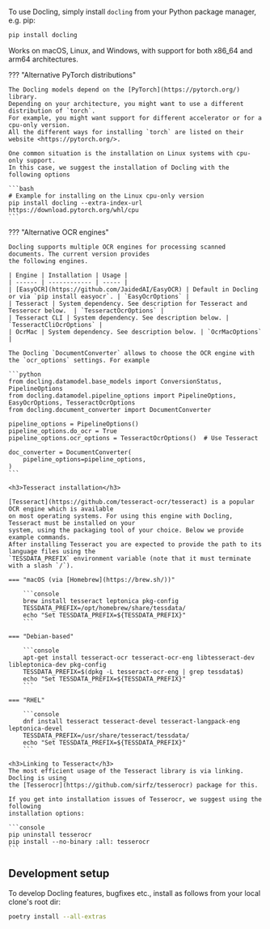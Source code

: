 To use Docling, simply install `docling` from your Python package manager, e.g. pip:
```bash
pip install docling
```

Works on macOS, Linux, and Windows, with support for both x86_64 and arm64 architectures.

??? "Alternative PyTorch distributions"

    The Docling models depend on the [PyTorch](https://pytorch.org/) library.
    Depending on your architecture, you might want to use a different distribution of `torch`.
    For example, you might want support for different accelerator or for a cpu-only version.
    All the different ways for installing `torch` are listed on their website <https://pytorch.org/>.

    One common situation is the installation on Linux systems with cpu-only support.
    In this case, we suggest the installation of Docling with the following options

    ```bash
    # Example for installing on the Linux cpu-only version
    pip install docling --extra-index-url https://download.pytorch.org/whl/cpu
    ```

??? "Alternative OCR engines"

    Docling supports multiple OCR engines for processing scanned documents. The current version provides
    the following engines.

    | Engine | Installation | Usage |
    | ------ | ------------ | ----- |
    | [EasyOCR](https://github.com/JaidedAI/EasyOCR) | Default in Docling or via `pip install easyocr`. | `EasyOcrOptions` |
    | Tesseract | System dependency. See description for Tesseract and Tesserocr below.  | `TesseractOcrOptions` |
    | Tesseract CLI | System dependency. See description below. | `TesseractCliOcrOptions` |
    | OcrMac | System dependency. See description below. | `OcrMacOptions` |

    The Docling `DocumentConverter` allows to choose the OCR engine with the `ocr_options` settings. For example

    ```python
    from docling.datamodel.base_models import ConversionStatus, PipelineOptions
    from docling.datamodel.pipeline_options import PipelineOptions, EasyOcrOptions, TesseractOcrOptions
    from docling.document_converter import DocumentConverter

    pipeline_options = PipelineOptions()
    pipeline_options.do_ocr = True
    pipeline_options.ocr_options = TesseractOcrOptions()  # Use Tesseract

    doc_converter = DocumentConverter(
        pipeline_options=pipeline_options,
    )
    ```

    <h3>Tesseract installation</h3>

    [Tesseract](https://github.com/tesseract-ocr/tesseract) is a popular OCR engine which is available
    on most operating systems. For using this engine with Docling, Tesseract must be installed on your
    system, using the packaging tool of your choice. Below we provide example commands.
    After installing Tesseract you are expected to provide the path to its language files using the
    `TESSDATA_PREFIX` environment variable (note that it must terminate with a slash `/`).

    === "macOS (via [Homebrew](https://brew.sh/))"

        ```console
        brew install tesseract leptonica pkg-config
        TESSDATA_PREFIX=/opt/homebrew/share/tessdata/
        echo "Set TESSDATA_PREFIX=${TESSDATA_PREFIX}"
        ```

    === "Debian-based"

        ```console
        apt-get install tesseract-ocr tesseract-ocr-eng libtesseract-dev libleptonica-dev pkg-config
        TESSDATA_PREFIX=$(dpkg -L tesseract-ocr-eng | grep tessdata$)
        echo "Set TESSDATA_PREFIX=${TESSDATA_PREFIX}"
        ```

    === "RHEL"

        ```console
        dnf install tesseract tesseract-devel tesseract-langpack-eng leptonica-devel
        TESSDATA_PREFIX=/usr/share/tesseract/tessdata/
        echo "Set TESSDATA_PREFIX=${TESSDATA_PREFIX}"
        ```

    <h3>Linking to Tesseract</h3>
    The most efficient usage of the Tesseract library is via linking. Docling is using
    the [Tesserocr](https://github.com/sirfz/tesserocr) package for this.

    If you get into installation issues of Tesserocr, we suggest using the following
    installation options:

    ```console
    pip uninstall tesserocr
    pip install --no-binary :all: tesserocr
    ```

## Development setup

To develop Docling features, bugfixes etc., install as follows from your local clone's root dir:

```bash
poetry install --all-extras
```
